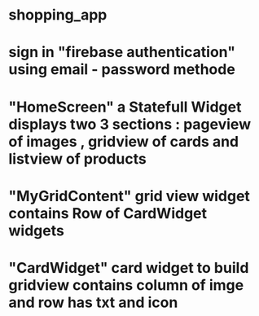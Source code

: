 


# shopping_app
# sign in "firebase authentication" using email - password methode

# "HomeScreen"   a Statefull Widget displays two 3 sections : pageview of images , gridview of cards and listview of products

# "MyGridContent"  grid view widget contains Row of CardWidget widgets

# "CardWidget"  card widget to build gridview contains column of imge and row has txt and icon

